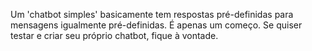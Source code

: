 Um 'chatbot simples' basicamente tem respostas pré-definidas para mensagens igualmente pré-definidas. É apenas um começo. Se quiser testar e criar seu próprio chatbot, fique à vontade.
